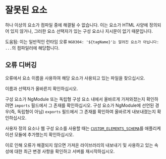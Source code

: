 # 잘못된 요소

하나 이상의 요소가 컴파일 중에 해결될 수 없습니다. 이는 요소가 HTML 사양에 정의되어 있지 않거나, 그러한 요소 선택자가 있는 구성 요소나 지시문이 없기 때문입니다.

도움됨: 이는 일반적인 런타임 오류 `NG0304: '${tagName}'는 알려진 요소가 아닙니다: ...`의 컴파일러에 해당합니다.

## 오류 디버깅

오류에서 요소 이름을 사용하여 해당 요소가 사용되고 있는 파일을 찾으십시오.

이름과 선택자가 올바른지 확인하십시오.

구성 요소가 NgModule 또는 독립형 구성 요소 내에서 올바르게 가져와졌는지 확인하려면 `imports` 필드에서 그 존재를 확인하십시오. 구성 요소가 NgModule에 선언된 경우(즉, 독립형이 아님) `exports` 필드에서 그 존재를 확인하여 올바르게 내보내졌는지 확인하십시오.

사용자 정의 요소나 웹 구성 요소를 사용할 때는 [`CUSTOM_ELEMENTS_SCHEMA`](api/core/CUSTOM_ELEMENTS_SCHEMA)를 애플리케이션 모듈에 추가했는지 확인하십시오.

이로 인해 오류가 해결되지 않으면 가져온 라이브러리의 내보내기 및 사용하고 있는 속성에 대한 최근 변경 사항을 확인하고 서버를 재시작하십시오.
